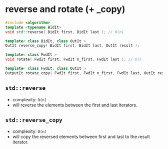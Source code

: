 # reverse and rotate (+ \_copy)

```cpp
#include <algorithm>
template <typename BidIt>
void std::reverse( BidIt first, BidIt last ); // O(n)

template< class BidIt, class OutIt >
OutIt reverse_copy( BidIt first, BidIt last, OutIt result );

template< class FwdIt >
void rotate( FwdIt first, FwdIt n_first, FwdIt last ); // O()

template< class FwdIt, class OutIt >
OutputIt rotate_copy( FwdIt first, FwdIt n_first, FwdIt last, OutIt result );
```


## `std::reverse`

- complexity: `O(n)`
- will reverse the elements between the first and last iterators.

## `std::reverse_copy`

- complexity: `O(n)`
- will copy the reversed elements between first and last to the result iterator.


